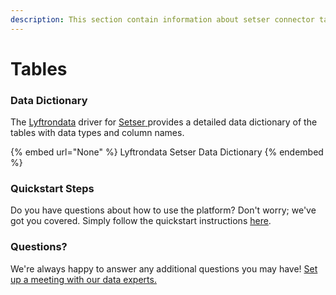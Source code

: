 ```yaml
---
description: This section contain information about setser connector tables information
---
```


# Tables

### Data Dictionary

The [Lyftrondata](https://www.lyftrondata.com/) driver for [Setser](None/)[ ](https://www.lyftrondata.com/integration/setser/)provides a detailed data dictionary of the tables with data types and column names.

{% embed url="None" %}
Lyftrondata Setser Data Dictionary
{% endembed %}

### Quickstart Steps

Do you have questions about how to use the platform? Don't worry; we've got you covered. Simply follow the quickstart instructions [here](../README.md).

### Questions? <a href="#questions" id="questions"></a>

We're always happy to answer any additional questions you may have! [Set up a meeting with our data experts.](https://www.lyftrondata.com/book-a-meeting/)


